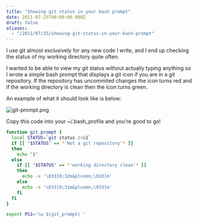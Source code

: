 ```yaml
---
title: "Showing git status in your bash prompt"
date: 2011-07-25T00:00:00.000Z
draft: false
aliases:
  - "/2011/07/25/showing-git-status-in-your-bash-prompt"
---
```

I use git almost exclusively for any new code I write, and I end up checking the status of my working directory quite often.

  I wanted to be able to view my git status without actually typing anything so I wrote a simple bash prompt that displays a
  git icon if you are in a git repository. If the repository has uncommited changes the icon turns red and if the working directory
  is clean then the icon turns green.

An example of what it should look like is below:

![git-prompt.png](/images/git-prompt.png)

Copy this code into your ~/.bash_profile and you're good to go!

```bash
function git_prompt {
  local STATUS=`git status 2>&1`
  if [[ "$STATUS" == *'Not a git repository'* ]]
  then
    echo "$"
  else
    if [[ "$STATUS" == *'working directory clean'* ]]
    then
      echo -e '\033[0;32m&plusmn;\033[m'
    else
      echo -e '\033[0;31m&plusmn;\033[m'
    fi
  fi
}

export PS1='\w $(git_prompt) '
```
